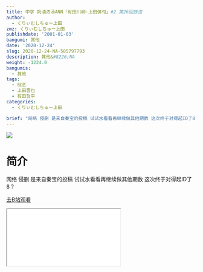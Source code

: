 ```yaml
---
title: 中字 奶油浓汤ANN「有田川柳·上田俳句」#2 第26回放送
author:
  - くりぃむしちゅー上田
zmz: くりぃむしちゅー上田
publishdate: '2001-01-03'
bangumi: 其他
date: '2020-12-24'
slug: 2020-12-24-NA-585797793
description: 其他&#8226;NA
weight: -1224.0
bangumis:
  - 其他
tags:
  - 综艺
  - 上田晋也
  - 有田哲平
categories:
  - くりぃむしちゅー上田

brief: "网络 侵删 是来自秦宝的投稿 试试水看看再继续做其他期数 这次终于对得起ID了8？"
---
```

![](https://raw.githubusercontent.com/tcgriffith/owaraisite/master/static/tmpimg/196bcb347dd8e5b03454913854d241f26549684b.jpg.480.jpg)
# 简介  
网络
侵删
是来自秦宝的投稿 
试试水看看再继续做其他期数
这次终于对得起ID了8？  

[去B站观看](https://www.bilibili.com/video/av585797793/)
<div class ="resp-container"><iframe class="testiframe" src="//player.bilibili.com/player.html?aid=585797793"", scrolling="no", allowfullscreen="true" > </iframe></div> 
